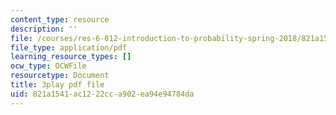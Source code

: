 ```yaml
---
content_type: resource
description: ''
file: /courses/res-6-012-introduction-to-probability-spring-2018/821a1541ac1222cca902ea94e94784da_iQ2edOqEQAs.pdf
file_type: application/pdf
learning_resource_types: []
ocw_type: OCWFile
resourcetype: Document
title: 3play pdf file
uid: 821a1541-ac12-22cc-a902-ea94e94784da
---
```

